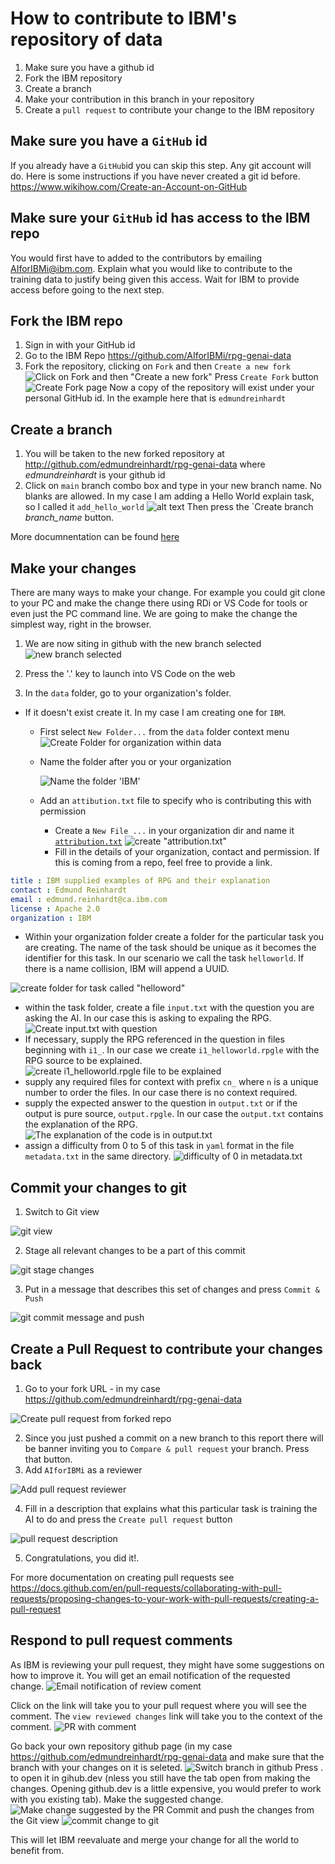 # How to contribute to IBM's repository of data

1. Make sure you have a github id
2. Fork the IBM repository
3. Create a branch
4. Make your contribution in this branch in your repository
5. Create a `pull request` to contribute your change to the IBM repository

## Make sure you have a `GitHub` id

If you already have a `GitHub`id you can skip this step.
Any git account will do.  Here is some instructions if you have never created a git id before. <https://www.wikihow.com/Create-an-Account-on-GitHub>

## Make sure your `GitHub` id has access to the IBM repo

You would first have to added to the contributors by emailing <AIforIBMi@ibm.com>.  Explain what you would like to contribute to the training data to justify being given this access.  Wait for IBM to provide access before going to the next step.

## Fork the IBM repo

1. Sign in with your GitHub id
2. Go to the IBM Repo <https://github.com/AIforIBMi/rpg-genai-data>
3. Fork the repository, clicking on `Fork` and then `Create a new fork`
![Click on Fork and then "Create a new fork"](../media/fork_from_IBM.png)
Press `Create Fork` button
![Create Fork page](../media/create_fork_page.png)
Now a copy of the repository will exist under your personal GitHub id.  In the example here that is `edmundreinhardt`

## Create a branch

1. You will be taken to the new forked repository at <http://github.com/edmundreinhardt/rpg-genai-data> where *edmundreinhardt* is your github id
2. Click on `main` branch combo box and type in your new branch name.  No blanks are allowed.  In my case I am adding a Hello World explain task, so I called it `add_hello_world`
![alt text](../media/create_branch.png)
Then press the `Create branch *branch_name* button.

More documnentation can be found [here](https://docs.github.com/en/pull-requests/collaborating-with-pull-requests/proposing-changes-to-your-work-with-pull-requests/creating-and-deleting-branches-within-your-repository)

## Make your changes

There are many ways to make your change. 
For example you could git clone to your PC and make the change there using RDi or VS Code for tools or even just the PC command line.
We are going to make the change the simplest way, right in the browser.

1. We are now siting in github with the new branch selected
![new branch selected](../media/at_new_branch.png)

2. Press the '.' key to launch into VS Code on the web
3. In the `data` folder, go to your organization's folder.

- If it doesn't exist create it.  In my case I am creating one for `IBM`.  
  - First select `New Folder...` from the `data` folder context menu
      ![Create Folder for organization within data](../media/create_org_folder.png)
  - Name the folder after you or your organization

      ![Name the folder 'IBM'](../media/name_folder_IBM.png)
  - Add an `attibution.txt` file to specify who is contributing this with permission
    - Create a `New File ...` in your organization dir and name it [`attribution.txt`](attribution.md)
        ![create "attribution.txt"](../media/name_attribution.png)
    - Fill in the details of your organization, contact and permission. If this is coming from a repo, feel free to provide a link.

```yaml
title : IBM supplied examples of RPG and their explanation
contact : Edmund Reinhardt
email : edmund.reinhardt@ca.ibm.com
license : Apache 2.0
organization : IBM
```

- Within your organization folder create a folder for the particular task you are creating.  The name of the task should be unique as it becomes the identifier for this task.
In our scenario we call the task `helloworld`.  If there is a name collision, IBM will append a UUID.

![create folder for task called "helloword"](../media/task_folder.png)
- within the task folder, create a file `input.txt` with the question you are asking the AI.  In our case this is asking to expaling the RPG.
![Create input.txt with question](../media/inputtxt.png)
- If necessary, supply the RPG referenced in the question in files beginning with `i1_`.  In our case we create `i1_helloworld.rpgle` with the RPG source to be explained.
![create i1_helloworld.rpgle file to be explained](../media/i1_helloworld_rpgle.png)
- supply any required files for context with prefix `cn_` where `n` is a unique number to order the files. In our case there is no context required.
- supply the expected answer to the question in `output.txt` or if the output is pure source, `output.rpgle`.  In our case the `output.txt` contains the explanation of the RPG.
![The explanation of the code is in output.txt](../media/output_txt.png)
- assign a difficulty from 0 to 5 of this task in `yaml` format in the file `metadata.txt` in the same directory.
![difficulty of 0 in metadata.txt](../media/difficulty.png)

## Commit your changes to git

1. Switch to Git view

![git view](../media/git_view.png)

2. Stage all relevant changes to be a part of this commit

![git stage changes](../media/git_stage_changes.png)

3. Put in a message that describes this set of changes and press `Commit & Push`

![git commit message and push](../media/git_commit.png)

## Create a Pull Request to contribute your changes back

1. Go to your fork URL - in my case <https://github.com/edmundreinhardt/rpg-genai-data>

![Create pull request from forked repo](../media/create_pull_request.png)

2. Since you just pushed a commit on a new branch to this report there will be banner inviting you to `Compare & pull request` your branch.  Press that button.
3. Add `AIforIBMi` as a reviewer

![Add pull request reviewer](../media/git_pr_reviewer.png)

4. Fill in a description that explains what this particular task is training the AI to do and press the `Create pull request` button

![pull request description](../media/git_pr_description.png)

5. Congratulations, you did it!.

For more documentation on creating pull requests see <https://docs.github.com/en/pull-requests/collaborating-with-pull-requests/proposing-changes-to-your-work-with-pull-requests/creating-a-pull-request>

## Respond to pull request comments

As IBM is reviewing your pull request, they might have some suggestions on how to improve it.  You will get an email notification of the requested change.
![Email notification of review coment](../media/git_pr_email.png)

Click on the link will take you to your pull request where you will see the comment.  The `view reviewed changes` link will take you to the context of the comment.
![PR with comment](../media/git_pr_comment.png)

Go back your own repository github page (in my case <https://github.com/edmundreinhardt/rpg-genai-data> and make sure that the branch with your changes on it is seleted.
![Switch branch in github](../media/git_branch_switch.png)
Press . to open it in gihub.dev (nless you still have the tab open from making the changes.  Opening github.dev is a little expensive, you would prefer to work with you existing tab).
Make the suggested change.
![Make change suggested by the PR](../media/git_make_pr_change.png)
Commit and push the changes from the Git view
![commit change to git](../media/git_commit_change.png)

This will let IBM reevaluate and merge your change for all the world to benefit from.
